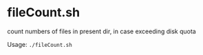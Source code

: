 # fileCount.sh
count numbers of files in present dir, in case exceeding disk quota

Usage: `./fileCount.sh`
